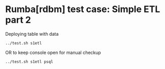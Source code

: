 # Rumba[rdbm] test case: Simple ETL part 2


Deploying table with data

```
../test.sh s1etl

```
OR to keep console open for manual checkup
```
../test.sh s1etl psql

```

